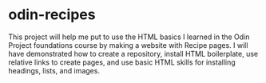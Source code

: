 # odin-recipes
This project will help me put to use the HTML basics I learned in the Odin Project foundations course by making a website with Recipe pages. 
I will have demonstrated how to create a repository, install HTML boilerplate, use relative links to create pages, and use basic HTML skills for installing headings, lists, and images.